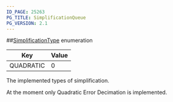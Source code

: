 ```yaml
---
ID_PAGE: 25263
PG_TITLE: SimplificationQueue
PG_VERSION: 2.1
---
```

##[SimplificationType](/classes/2.2-alpha/SimplificationType) enumeration

Key | Value
---|---
QUADRATIC | 0
The implemented types of simplification.

At the moment only Quadratic Error Decimation is implemented.

